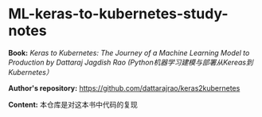 # ML-keras-to-kubernetes-study-notes

**Book:**  *Keras to Kubernetes: The Journey of a Machine Learning Model to Production
by Dattaraj Jagdish Rao (Python机器学习建模与部署从Kereas到Kubernetes）* 

**Author's repository:**  https://github.com/dattarajrao/keras2kubernetes

**Content:** 本仓库是对这本书中代码的复现 
